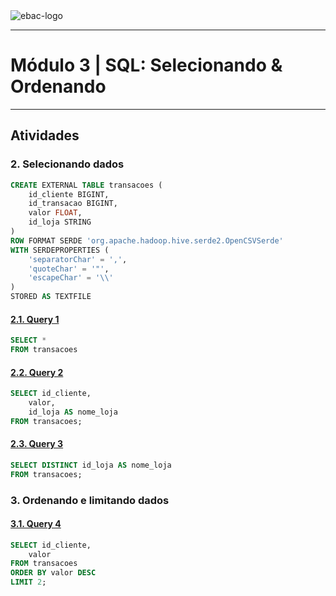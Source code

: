 <img src="https://raw.githubusercontent.com/rhatiro/Curso_EBAC-Profissao_Cientista_de_Dados/main/ebac-course-utils/media/logo/newebac_logo_black_half.png" alt="ebac-logo">

---

# **Módulo 3** | SQL: Selecionando & Ordenando

---

## Atividades

### **2. Selecionando dados**

```sql
CREATE EXTERNAL TABLE transacoes (
	id_cliente BIGINT,
	id_transacao BIGINT,
	valor FLOAT,
	id_loja STRING
)
ROW FORMAT SERDE 'org.apache.hadoop.hive.serde2.OpenCSVSerde'
WITH SERDEPROPERTIES (
	'separatorChar' = ',',
	'quoteChar' = '"',
	'escapeChar' = '\\'
)
STORED AS TEXTFILE
```

#### [**2.1. Query 1**](https://raw.githubusercontent.com/rhatiro/exercicios-SQL-para-Analise-de-Dados-EBAC/main/Mo%CC%81dulo%203%20-%20Selecionando%20%26%20Ordenando/query1.csv)
```sql
SELECT *
FROM transacoes
```

#### [**2.2. Query 2**](https://raw.githubusercontent.com/rhatiro/exercicios-SQL-para-Analise-de-Dados-EBAC/main/Mo%CC%81dulo%203%20-%20Selecionando%20%26%20Ordenando/query2.csv)
```sql
SELECT id_cliente,
	valor,
	id_loja AS nome_loja
FROM transacoes;
```

#### [**2.3. Query 3**](https://raw.githubusercontent.com/rhatiro/exercicios-SQL-para-Analise-de-Dados-EBAC/main/Mo%CC%81dulo%203%20-%20Selecionando%20%26%20Ordenando/query3.csv)
```sql
SELECT DISTINCT id_loja AS nome_loja
FROM transacoes;
```

### **3. Ordenando e limitando dados**

#### [**3.1. Query 4**](https://raw.githubusercontent.com/rhatiro/exercicios-SQL-para-Analise-de-Dados-EBAC/main/Mo%CC%81dulo%203%20-%20Selecionando%20%26%20Ordenando/query4.csv)
```sql
SELECT id_cliente,
	valor
FROM transacoes
ORDER BY valor DESC
LIMIT 2;
```
